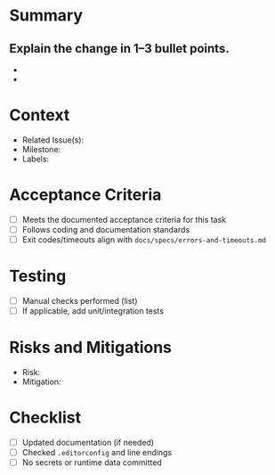 # Summary

Explain the change in 1–3 bullet points.
- 
- 
- 

# Context
- Related Issue(s): <!-- e.g., Closes #123 -->
- Milestone: <!-- e.g., M0 – Config & Doctor -->
- Labels: <!-- e.g., m0, area:cli, type:doc, priority:P1 -->

# Acceptance Criteria
- [ ] Meets the documented acceptance criteria for this task
- [ ] Follows coding and documentation standards
- [ ] Exit codes/timeouts align with `docs/specs/errors-and-timeouts.md`

# Testing
- [ ] Manual checks performed (list)
- [ ] If applicable, add unit/integration tests

# Risks and Mitigations
- Risk: 
- Mitigation: 

# Checklist
- [ ] Updated documentation (if needed)
- [ ] Checked `.editorconfig` and line endings
- [ ] No secrets or runtime data committed

